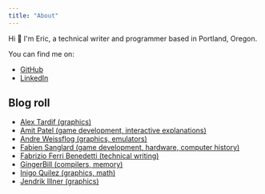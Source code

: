 ```yaml
---
title: "About"
---
```


Hi :wave: I'm Eric, a technical writer and programmer based in Portland, Oregon.

You can find me on:

- [GitHub](https://github.com/erjohnson)
- [LinkedIn](https://www.linkedin.com/in/erjohnsonpdx/)

## Blog roll

- [Alex Tardif (graphics)](https://alextardif.com/)
- [Amit Patel (game development, interactive explanations)](https://www.redblobgames.com/blog/)
- [Andre Weissflog (graphics, emulators)](https://floooh.github.io/)
- [Fabien Sanglard (game development, hardware, computer history)](https://fabiensanglard.net/)
- [Fabrizio Ferri Benedetti (technical writing)](https://passo.uno/)
- [GingerBill (compilers, memory)](https://www.gingerbill.org/article/)
- [Inigo Quilez (graphics, math)](https://iquilezles.org/)
- [Jendrik Illner (graphics)](https://www.jendrikillner.com/article_database/)
